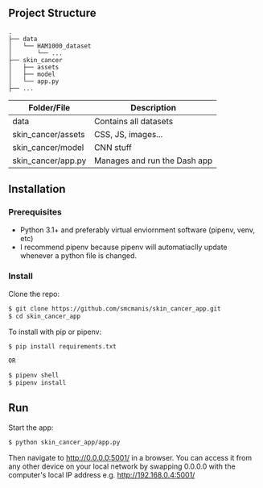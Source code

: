 ## Project Structure

```
.
├── data 
│   └── HAM1000_dataset
│       └── ...
├── skin_cancer 
│   ├── assets
│   ├── model
│   └── app.py
├── ...

```
| Folder/File | Description | 
| ----------- | ----------- |
| data | Contains all datasets  |
| skin_cancer/assets | CSS, JS, images... | 
| skin_cancer/model | CNN stuff |
| skin_cancer/app.py | Manages and run the Dash app |

## Installation
### Prerequisites
- Python 3.1+ and preferably virtual enviornment software (pipenv, venv, etc)
- I recommend pipenv because pipenv will automatiaclly update whenever a python
  file is changed.
### Install

Clone the repo:
```bash
$ git clone https://github.com/smcmanis/skin_cancer_app.git
$ cd skin_cancer_app 
```
To install with pip or pipenv:
```bash
$ pip install requirements.txt

OR

$ pipenv shell
$ pipenv install
```


## Run
Start the app:
```bash
$ python skin_cancer_app/app.py
```
Then navigate to http://0.0.0.0:5001/ in a browser. You can access it from any other device on your local network by swapping 0.0.0.0 with the computer's local IP address e.g. http://192.168.0.4:5001/

